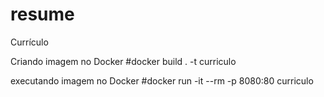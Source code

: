# resume
Currículo

Criando imagem no Docker
#docker build . -t curriculo

executando imagem no Docker
#docker run -it --rm -p 8080:80 curriculo

